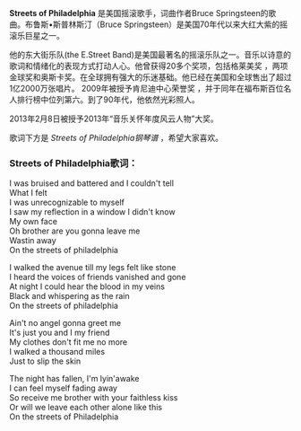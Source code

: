 

**Streets of Philadelphia** 是美国摇滚歌手，词曲作者Bruce Springsteen的歌曲。布鲁斯•斯普林斯汀（Bruce
Springsteen）是美国70年代以来大红大紫的摇滚乐巨星之一。

  
他的东大街乐队(the E.Street
Band)是美国最著名的摇滚乐队之一。音乐以诗意的歌词和情绪化的表现方式打动人心。他曾获得20多个奖项，包括格莱美奖
，两项金球奖和奥斯卡奖。在全球拥有强大的乐迷基础。他已经在美国和全球售出了超过1亿2000万张唱片。 2009年被授予肯尼迪中心荣誉奖
，并于同年在福布斯百位名人排行榜中位列第六。到了90年代，他依然光彩照人。

  
2013年2月8日被授予2013年“音乐关怀年度风云人物”大奖。

  
歌词下方是 _Streets of Philadelphia钢琴谱_ ，希望大家喜欢。

### Streets of Philadelphia歌词：

I was bruised and battered and I couldn't tell  
What I felt  
I was unrecognizable to myself  
I saw my reflection in a window I didn't know  
My own face  
Oh brother are you gonna leave me  
Wastin away  
On the streets of philadelphia

I walked the avenue till my legs felt like stone  
I heard the voices of friends vanished and gone  
At night I could hear the blood in my veins  
Black and whispering as the rain  
On the streets of philadelphia

Ain't no angel gonna greet me  
It's just you and I my friend  
My clothes don't fit me no more  
I walked a thousand miles  
Just to slip the skin

The night has fallen, I'm lyin'awake  
I can feel myself fading away  
So receive me brother with your faithless kiss  
Or will we leave each other alone like this  
On the streets of Philadelphia

